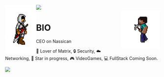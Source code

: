 ![](https://hit.yhype.me/github/profile?user_id=82602368)
<img align='left' src='https://raw.githubusercontent.com/Nassican/Nassican/master/skins/assassinscred.gif' width='20%'>  
<img align='right' src='https://raw.githubusercontent.com/Nassican/Nassican/master/skins/steve.gif' width='25%' height='50%'>  

# BIO
CEO on Nassican 

🧮 Lover of Matrix, 🔒 Security,  ☁️ Networking, 🌟 Star in progress, 🎮 VideoGames, 💻 FullStack Coming Soon.  
  
![](https://komarev.com/ghpvc/?username=Nassican&color=blue)